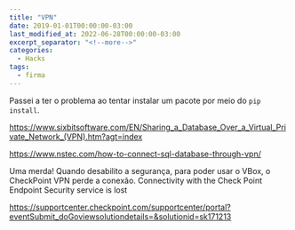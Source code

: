 ```yaml
---
title: "VPN"
date: 2019-01-01T00:00:00-03:00
last_modified_at: 2022-06-28T00:00:00-03:00
excerpt_separator: "<!--more-->"
categories:
  - Hacks
tags:
  - firma
---
```


Passei a ter o problema ao tentar instalar um pacote por meio do `pip install`.

https://www.sixbitsoftware.com/EN/Sharing_a_Database_Over_a_Virtual_Private_Network_(VPN).htm?agt=index

https://www.nstec.com/how-to-connect-sql-database-through-vpn/

Uma merda!
Quando desabilito a segurança, para poder usar o VBox, o CheckPoint VPN perde a conexão.
Connectivity with the Check Point Endpoint Security service is lost

https://supportcenter.checkpoint.com/supportcenter/portal?eventSubmit_doGoviewsolutiondetails=&solutionid=sk171213
